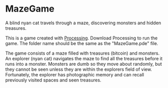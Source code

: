 # MazeGame
A blind nyan cat travels through a maze, discovering monsters and hidden treasures.

This is a game created with [Processing](processing.org). Download Processing to run the game. The folder name should be the same as the "MazeGame.pde" file.

The game consists of a maze filled with treasures (bitcoin) and monsters. An explorer (nyan cat) navigates the maze to find all the treasures before it runs into a monster. Monsters are dumb so they move about randomly, but they cannot be seen unless they are within the explorers field of view. Fortunately, the explorer has photographic memory and can recall previously visited spaces and seen treasures.
